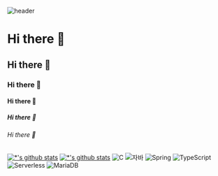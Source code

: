 ![header](https://capsule-render.vercel.app/api?type=wave&color=auto&height=300&section=header&text=깃허브%20특강&fontSize=90)
# Hi there 👋
## Hi there 👋
### Hi there 👋
#### Hi there 👋
##### Hi there 👋
###### Hi there 👋
[![*'s github stats](https://github-readme-stats.vercel.app/api?username=tlswjdals)](https://github.com/tlswjdals)
[![*'s github stats](https://github-readme-stats.vercel.app/api?username=tlswjdals&show_icons=true&theme=radical)](https://github.com/tlswjdals)
![C](https://img.shields.io/badge/-C-123456?style=flat-square&logo=C&logoColor=black)
![자바](https://img.shields.io/badge/-자바-007396?style=flat&logo=Java&logoColor=ffffff)
![Spring](https://img.shields.io/badge/-Spring-6DB33F?style=for-the-badge&logo=Spring&logoColor=white)
![TypeScript](https://img.shields.io/badge/-TypeScript-3178C6?style=flat-square&logo=TypeScript&logoColor=white)
![Serverless](https://img.shields.io/badge/-Serverless-FD5750?style=flat-square&logo=Serverless&logoColor=magenta)
![MariaDB](https://img.shields.io/badge/-MariaDB-1F305F?style=flat-square&logo=mariadb&logoColor=white)
